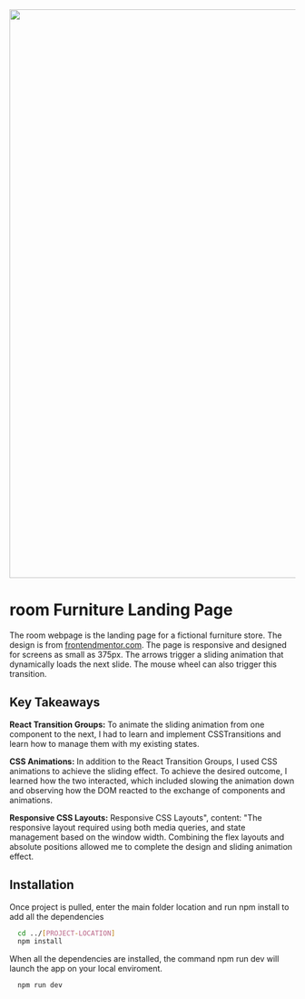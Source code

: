 <div align="center"> 
	<img src="https://user-images.githubusercontent.com/64343445/188323043-cfdb3689-5d6c-49ed-b999-5af54d850482.jpg" width= "1000">
</div> 

# room Furniture Landing Page
  
  
The room webpage is the landing page for a fictional furniture store. The design is from [frontendmentor.com](www.frontendmentor.io/challenges/room-homepage-BtdBY_ENq). The page is responsive and designed for screens as small as 375px. The arrows trigger a sliding animation that dynamically loads the next slide. The mouse wheel can also trigger this transition.

## Key Takeaways

**React Transition Groups:** To animate the sliding animation from one component to the next, I had to learn and implement CSSTransitions and learn how to manage them with my existing states. 

**CSS Animations:** In addition to the React Transition Groups, I used CSS animations to achieve the sliding effect. To achieve the desired outcome, I learned how the two interacted, which included slowing the animation down and observing how the DOM reacted to the exchange of components and animations.

**Responsive CSS Layouts:** Responsive CSS Layouts",
                content: "The responsive layout required using both media queries, and state management based on the window width. Combining the flex layouts and absolute positions allowed me to complete the design and sliding animation effect.
  

## Installation

Once project is pulled, enter the main folder location and run npm install to add all the dependencies 

```bash
  cd ../[PROJECT-LOCATION]
  npm install
```

When all the dependencies are installed, the command npm run dev will launch the app on your local enviroment.

```bash
  npm run dev
```    
